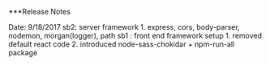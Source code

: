***Release Notes

Date: 9/18/2017
sb2: server framework
    1. express, cors, body-parser, nodemon, morgan(logger), path
sb1 : front end framework setup 
    1. removed default react code
    2. introduced node-sass-chokidar + npm-run-all package
      